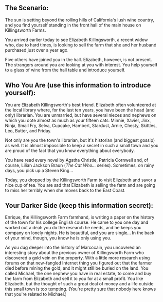 ## The Scenario:

The sun is setting beyond the rolling hills of California's lush wine country, and you find yourself standing in the front hall of the main house on Killingsworth Farms.

You arrived earlier today to see Elizabeth Killingsworth, a recent widow who, due to hard times, is looking to sell the farm that she and her husband purchased just over a year ago.

Five others have joined you in the hall. Elizabeth, however, is not present. The strangers around you are looking at you with interest. You help yourself to a glass of wine from the hall table and introduce yourself.

## Who You Are (use this information to introduce yourself):

You are Elizabeth Killingsworth's best friend. Elizabeth often volunteered at the local library where, for the last ten years, you have been the head (and only) librarian. You are unmarried, but have several nieces and nephews on which you dote almost as much as your fifteen cats: Minnie, Xavier, Jinx, Ninja, Small Fry, Selva, Cupcake, Hambert, Stardust, Arnie, Chesty, Skittles, Leo, Butter, and Friday.

Not only are you the town's librarian, but it's historian (and biggest gossip) as well. It is almost impossible to keep a secret in such a small town and you are proud of the fact that you know everything about everybody.

You have read every novel by Agatha Christie, Patricia Cornwell and, of course, Lilian Jackson Braun (_The Cat Who..._ series). Sometimes, on rainy days, you pick up a Steven King...

Today, you dropped by the Killingsworth Farm to visit Elizabeth and savor a nice cup of tea. You are sad that Elizabeth is selling the farm and are going to miss her terribly when she moves back to the East Coast.

## Your Darker Side (keep this information secret):

Enrique, the Killingsworth Farm farmhand, is writing a paper on the history of the town for his college English course. He came to you one day and worked out a deal: you do the research he needs, and he keeps you company on lonely nights. He is beautiful, and you are single... In the back of your mind, though, you know he is only using you.

As you dug deeper into the history of Marcocain, you uncovered an interesting story about the previous owner of Killingsworth Farm who discovered a gold vein on the property. With a little more research using forums on that new-fangled Internet thing you figured out that the farmer died before mining the gold, and it might still be buried on the land. You called Michael, the one nephew you have in real estate, to come and buy the farm from Elizabeth and sell it to you for at a small profit. You like Elizabeth, but the thought of such a great deal of money and a life outside this small town is too tempting. (You're pretty sure that nobody here knows that you're related to Michael.)
